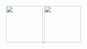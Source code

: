 <p align="center">
  <a href="https://github.com/Uraneptus">
    <img height="100em" src="https://github-readme-stats-eight-theta.vercel.app/api?username=Uraneptus&showicons=true&theme=radical&include_all_commits=true&count_private=true"/>
    <img height="100em" src="https://github-readme-stats-eight-theta.vercel.app/api/top-langs/?username=Uraneptus&layout=compact&theme=radical&langs_count=8"/>
  </a>
</p>
